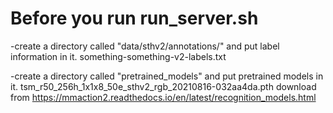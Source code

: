 # Before you run run_server.sh
-create a directory called "data/sthv2/annotations/" and put label information in it.
something-something-v2-labels.txt


-create a directory called "pretrained_models" and put pretrained models in it.
tsm_r50_256h_1x1x8_50e_sthv2_rgb_20210816-032aa4da.pth download from https://mmaction2.readthedocs.io/en/latest/recognition_models.html